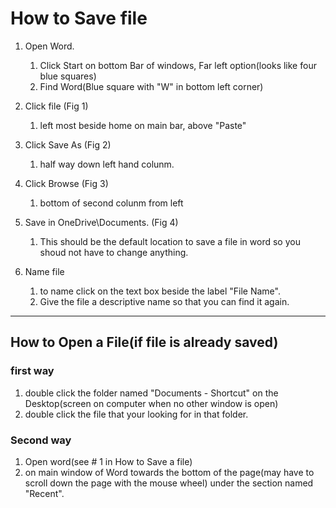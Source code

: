 # How to Save file

1. Open Word.
   1. Click Start on bottom Bar of windows, Far left option(looks like four blue squares)
   2. Find Word(Blue square with "W" in bottom left corner)

2. Click file (Fig 1)
   1. left most beside home on main bar, above "Paste"

3. Click Save As (Fig 2)
   1. half way down left hand colunm.

4. Click Browse (Fig 3)
   1. bottom of second colunm from left

5. Save in OneDrive\Documents. (Fig 4)
   1. This should be the default location to save a file in word so you shoud not have to change anything.

6. Name file
   1. to name click on the text box beside the label "File Name".
   2. Give the file a descriptive name so that you can find it again.

----

## How to Open a File(if file is already saved)

### first way

1. double click the folder named "Documents - Shortcut" on the Desktop(screen on computer when no other window is open)
2. double click the file that your looking for in that folder.

### Second way

1. Open word(see # 1 in How to Save a file)
2. on main window of Word towards the bottom of the page(may have to scroll down the page with the mouse wheel) under the section named "Recent".
